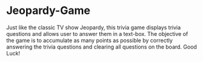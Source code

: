 # Jeopardy-Game

Just like the classic TV show Jeopardy, this trivia game displays trivia questions and allows user to answer them in a text-box. The objective of the game is to accumulate as many points as possible by correctly answering the trivia questions and clearing all questions on the board. Good Luck!
